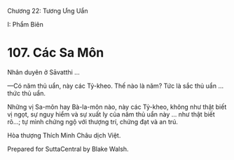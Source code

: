  

Chương 22: Tương Ưng Uẩn

I: Phẩm Biên

# 107\. Các Sa Môn

Nhân duyên ở Sāvatthi …

—Có năm thủ uẩn, này các Tỷ-kheo. Thế nào là năm? Tức là sắc thủ uẩn … thức thủ uẩn.

Những vị Sa-môn hay Bà-la-môn nào, này các Tỷ-kheo, không như thật biết vị ngọt, sự nguy hiểm và sự xuất ly của năm thủ uẩn này … như thật biết rõ…; tự mình chứng ngộ với thượng trí, chứng đạt và an trú.

Hòa thượng Thích Minh Châu dịch Việt.

Prepared for SuttaCentral by Blake Walsh.